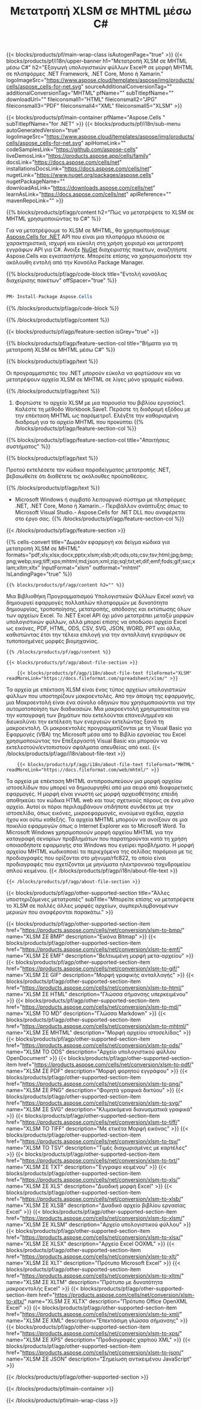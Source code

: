 ﻿---
title: Μετατροπή XLSM σε MHTML μέσω C#
url: /el/net/conversion/xlsm-to-mhtml/
description: Δείγμα κώδικα για μετατροπή xlsm σε mhtml C#. Χρησιμοποιήστε API παράδειγμα κώδικα για μαζική μετατροπή αρχείων xlsm σε mhtml εντός VB.NET, Asp.NET ή οποιασδήποτε εφαρμογής που βασίζεται σε .NET.
---
{{< blocks/products/pf/main-wrap-class isAutogenPage="true" >}}
{{< blocks/products/pf/i18n/upper-banner h1="Μετατροπή XLSM σε MHTML μέσω C#" h2="Εξαγωγή υπολογιστικών φύλλων Excel® σε μορφή MHTML σε πλατφόρμες .NET Framework, .NET Core, Mono ή Xamarin." logoImageSrc="https://www.aspose.cloud/templates/aspose/img/products/cells/aspose_cells-for-net.svg" sourceAdditionalConversionTag="" additionalConversionTag="MHTML" pfName="" subTitlepfName="" downloadUrl="" fileiconsmall1="HTML" fileiconsmall2="JPG" fileiconsmall3="PDF" fileiconsmall4="XML" fileiconsmall5="XLSM" >}}

{{< blocks/products/pf/main-container pfName="Aspose.Cells " subTitlepfName="for .NET" >}}
{{< blocks/products/pf/i18n/sub-menu autoGeneratedVersion="true" logoImageSrc="https://www.aspose.cloud/templates/aspose/img/products/cells/aspose_cells-for-net.svg" apiHomeLink="" codeSamplesLink="https://github.com/aspose-cells" liveDemosLink="https://products.aspose.app/cells/family" docsLink="https://docs.aspose.com/cells/net" installationsDocsLink="https://docs.aspose.com/cells/net" nugetLink="https://www.nuget.org/packages/aspose.cells" nugetPackageName="" downloadAsLink="https://downloads.aspose.com/cells/net" learnAsLink="https://docs.aspose.com/cells/net" apiReference="" mavenRepoLink="" >}}

{{% blocks/products/pf/agp/content h2="Πώς να μετατρέψετε το XLSM σε MHTML χρησιμοποιώντας το C#" %}}

 Για να μετατρέψουμε το XLSM σε MHTML, θα χρησιμοποιήσουμε
 [Aspose.Cells for .NET](https://products.aspose.com/cells/net) 
 API που είναι μια πλατφόρμα πλούσια σε χαρακτηριστικά, ισχυρή και εύκολη στη χρήση χειρισμό και μετατροπή εγγράφων API για C#. Ανοιξε
 [NuGet](https://www.nuget.org/packages/aspose.cells) 
 διαχειριστής πακέτων, αναζητήστε
 Aspose.Cells 
 και εγκαταστήστε. Μπορείτε επίσης να χρησιμοποιήσετε την ακόλουθη εντολή από την Κονσόλα Package Manager.

{{% blocks/products/pf/agp/code-block title="Εντολή κονσόλας διαχείρισης πακέτων" offSpacer="true" %}}

```cs

PM> Install-Package Aspose.Cells


```

{{% /blocks/products/pf/agp/code-block %}}

{{% /blocks/products/pf/agp/content %}}

{{< blocks/products/pf/agp/feature-section isGrey="true" >}}

{{% blocks/products/pf/agp/feature-section-col title="Βήματα για τη μετατροπή XLSM σε MHTML μέσω C#" %}}

{{% blocks/products/pf/agp/text %}}

 Οι προγραμματιστές του .NET μπορούν εύκολα να φορτώσουν και να μετατρέψουν αρχεία XLSM σε MHTML σε λίγες μόνο γραμμές κώδικα.

{{% /blocks/products/pf/agp/text %}}

1. Φορτώστε το αρχείο XLSM με μια παρουσία του βιβλίου εργασίας1. Καλέστε τη μέθοδο Workbook.Save1. Περάστε τη διαδρομή εξόδου με την επέκταση MHTML ως παράμετρο1. Ελέγξτε την καθορισμένη διαδρομή για το αρχείο MHTML που προκύπτει
{{% /blocks/products/pf/agp/feature-section-col %}}

{{% blocks/products/pf/agp/feature-section-col title="Απαιτήσεις συστήματος" %}}

{{% blocks/products/pf/agp/text %}}

 Προτού εκτελέσετε τον κώδικα παραδείγματος μετατροπής .NET, βεβαιωθείτε ότι διαθέτετε τις ακόλουθες προϋποθέσεις.

{{% /blocks/products/pf/agp/text %}}

- Microsoft Windows ή συμβατό λειτουργικό σύστημα με πλατφόρμες .NET, .NET Core, Mono ή Xamarin..- Περιβάλλον ανάπτυξης όπως το Microsoft Visual Studio.- Aspose.Cells for .NET DLL που αναφέρεται στο έργο σας.
{{% /blocks/products/pf/agp/feature-section-col %}}

{{< /blocks/products/pf/agp/feature-section >}}

{{% cells-convert title="Δωρεάν εφαρμογή και δείγμα κώδικα για μετατροπή XLSM σε MHTML" formats="pdf;xls;xlsx;docx;pptx;xlsm;xlsb;xlt;ods;ots;csv;tsv;html;jpg;bmp;png;webp;svg;tiff;xps;mhtml;md;json;xml;zip;sql;txt;et;dif;emf;fods;gif;sxc;xlam;xltm;xltx" InputFormat="xlsm" outformat="mhtml" IsLandingPage="true" %}}
 
<!-- aboutfile Starts -->

    {{% blocks/products/pf/agp/content h2="" %}}

 Μια Βιβλιοθήκη Προγραμματισμού Υπολογιστικών Φύλλων Excel ικανή να δημιουργεί εφαρμογές πολλαπλών πλατφορμών με δυνατότητα δημιουργίας, τροποποίησης, μετατροπής, απόδοσης και εκτύπωσης όλων των αρχείων Excel. Το .NET Excel API όχι μόνο μετατρέπει μεταξύ μορφών υπολογιστικών φύλλων, αλλά μπορεί επίσης να αποδώσει αρχεία Excel ως εικόνες, PDF, HTML, ODS, CSV, SVG, JSON, WORD, PPT και άλλα, καθιστώντας έτσι την τέλεια επιλογή για την ανταλλαγή εγγράφων σε τυποποιημένες μορφές βιομηχανίας.

    {{% /blocks/products/pf/agp/content %}}

    {{< blocks/products/pf/agp/about-file-section >}}

        {{< blocks/products/pf/agp/i18n/about-file-text fileFormat="XLSM" readMoreLink="https://docs.fileformat.com/spreadsheet/xlsm/" >}}
Τα αρχεία με επέκταση XLSM είναι ένας τύπος αρχείων υπολογιστικών φύλλων που υποστηρίζουν μακροεντολές. Από την άποψη της εφαρμογής, μια Μακροεντολή είναι ένα σύνολο οδηγιών που χρησιμοποιούνται για την αυτοματοποίηση των διαδικασιών. Μια μακροεντολή χρησιμοποιείται για την καταγραφή των βημάτων που εκτελούνται επανειλημμένα και διευκολύνει την εκτέλεση των ενεργειών εκτελώντας ξανά τη μακροεντολή. Οι μακροεντολές προγραμματίζονται με τη Visual Basic για Εφαρμογές (VBA) της Microsoft μέσα από το Βιβλίο εργασίας του Excel χρησιμοποιώντας τον Επεξεργαστή Visual Basic και μπορούν να εκτελεστούν/εντοπιστούν σφάλματα απευθείας από εκεί.
        {{< /blocks/products/pf/agp/i18n/about-file-text >}}

        {{< blocks/products/pf/agp/i18n/about-file-text fileFormat="MHTML" readMoreLink="https://docs.fileformat.com/web/mhtml/" >}}
Τα αρχεία με επέκταση MHTML αντιπροσωπεύουν μια μορφή αρχείου ιστοσελίδων που μπορεί να δημιουργηθεί από μια σειρά από διαφορετικές εφαρμογές. Η μορφή είναι γνωστή ως μορφή αρχειοθέτησης επειδή αποθηκεύει τον κώδικα HTML web και τους σχετικούς πόρους σε ένα μόνο αρχείο. Αυτοί οι πόροι περιλαμβάνουν οτιδήποτε συνδέεται με την ιστοσελίδα, όπως εικόνες, μικροεφαρμογές, κινούμενα σχέδια, αρχεία ήχου και ούτω καθεξής. Τα αρχεία MHTML μπορούν να ανοίξουν σε μια ποικιλία εφαρμογών όπως ο Internet Explorer και το Microsoft Word. Τα Microsoft Windows χρησιμοποιούν μορφή αρχείου MHTML για την καταγραφή σεναρίων προβλημάτων που παρατηρούνται κατά τη χρήση οποιασδήποτε εφαρμογής στα Windows που εγείρει προβλήματα. Η μορφή αρχείου MHTML κωδικοποιεί τα περιεχόμενα της σελίδας παρόμοια με τις προδιαγραφές που ορίζονται στο μήνυμα/rfc822, το οποίο είναι προδιαγραφές που σχετίζονται με μηνύματα ηλεκτρονικού ταχυδρομείου απλού κειμένου.
        {{< /blocks/products/pf/agp/i18n/about-file-text >}}

    {{< /blocks/products/pf/agp/about-file-section >}}

<!-- aboutfile Ends -->

{{< blocks/products/pf/agp/other-supported-section title="Άλλες υποστηριζόμενες μετατροπές" subTitle="Μπορείτε επίσης να μετατρέψετε το XLSM σε πολλές άλλες μορφές αρχείων, συμπεριλαμβανομένων μερικών που αναφέρονται παρακάτω." >}}

{{< blocks/products/pf/agp/other-supported-section-item href="https://products.aspose.com/cells/net/conversion/xlsm-to-bmp/" name="XLSM ΣΕ BMP" description="Εικόνα Bitmap" >}}
{{< blocks/products/pf/agp/other-supported-section-item href="https://products.aspose.com/cells/net/conversion/xlsm-to-emf/" name="XLSM ΣΕ EMF" description="Βελτιωμένη μορφή μετα-αρχείου" >}}
{{< blocks/products/pf/agp/other-supported-section-item href="https://products.aspose.com/cells/net/conversion/xlsm-to-gif/" name="XLSM ΣΕ GIF" description="Μορφή γραφικής ανταλλαγής" >}}
{{< blocks/products/pf/agp/other-supported-section-item href="https://products.aspose.com/cells/net/conversion/xlsm-to-html/" name="XLSM ΣΕ HTML" description="Γλώσσα σήμανσης υπερκειμένου" >}}
{{< blocks/products/pf/agp/other-supported-section-item href="https://products.aspose.com/cells/net/conversion/xlsm-to-md/" name="XLSM TO MD" description="Γλώσσα Markdown" >}}
{{< blocks/products/pf/agp/other-supported-section-item href="https://products.aspose.com/cells/net/conversion/xlsm-to-mhtml/" name="XLSM ΣΕ MHTML" description="Μορφή αρχείου ιστοσελίδας" >}}
{{< blocks/products/pf/agp/other-supported-section-item href="https://products.aspose.com/cells/net/conversion/xlsm-to-ods/" name="XLSM TO ODS" description="Αρχείο υπολογιστικού φύλλου OpenDocument" >}}
{{< blocks/products/pf/agp/other-supported-section-item href="https://products.aspose.com/cells/net/conversion/xlsm-to-pdf/" name="XLSM ΣΕ PDF" description="Μορφή φορητού εγγράφου" >}}
{{< blocks/products/pf/agp/other-supported-section-item href="https://products.aspose.com/cells/net/conversion/xlsm-to-png/" name="XLSM ΣΕ PNG" description="Φορητά γραφικά δικτύου" >}}
{{< blocks/products/pf/agp/other-supported-section-item href="https://products.aspose.com/cells/net/conversion/xlsm-to-svg/" name="XLSM ΣΕ SVG" description="Κλιμακόμενα διανυσματικά γραφικά" >}}
{{< blocks/products/pf/agp/other-supported-section-item href="https://products.aspose.com/cells/net/conversion/xlsm-to-tiff/" name="XLSM TO TIFF" description="Με ετικέτα Μορφή εικόνας" >}}
{{< blocks/products/pf/agp/other-supported-section-item href="https://products.aspose.com/cells/net/conversion/xlsm-to-tsv/" name="XLSM TO TSV" description="Τιμές διαχωρισμένες με καρτέλες" >}}
{{< blocks/products/pf/agp/other-supported-section-item href="https://products.aspose.com/cells/net/conversion/xlsm-to-txt/" name="XLSM ΣΕ TXT" description="Έγγραφο κειμένου" >}}
{{< blocks/products/pf/agp/other-supported-section-item href="https://products.aspose.com/cells/net/conversion/xlsm-to-xls/" name="XLSM ΣΕ XLS" description="Δυαδική μορφή Excel" >}}
{{< blocks/products/pf/agp/other-supported-section-item href="https://products.aspose.com/cells/net/conversion/xlsm-to-xlsb/" name="XLSM ΣΕ XLSB" description="Δυαδικό αρχείο βιβλίου εργασίας Excel" >}}
{{< blocks/products/pf/agp/other-supported-section-item href="https://products.aspose.com/cells/net/conversion/xlsm-to-xlsm/" name="XLSM ΣΕ XLSM" description="Αρχείο υπολογιστικού φύλλου" >}}
{{< blocks/products/pf/agp/other-supported-section-item href="https://products.aspose.com/cells/net/conversion/xlsm-to-xlsx/" name="XLSM ΣΕ XLSX" description="Αρχείο Excel OOXML" >}}
{{< blocks/products/pf/agp/other-supported-section-item href="https://products.aspose.com/cells/net/conversion/xlsm-to-xlt/" name="XLSM ΣΕ XLT" description="Πρότυπο Microsoft Excel" >}}
{{< blocks/products/pf/agp/other-supported-section-item href="https://products.aspose.com/cells/net/conversion/xlsm-to-xltm/" name="XLSM ΣΕ XLTM" description="Πρότυπο με δυνατότητα μακροεντολής Excel" >}}
{{< blocks/products/pf/agp/other-supported-section-item href="https://products.aspose.com/cells/net/conversion/xlsm-to-xltx/" name="XLSM ΣΕ XLTX" description="Πρότυπο Office OpenXML Excel" >}}
{{< blocks/products/pf/agp/other-supported-section-item href="https://products.aspose.com/cells/net/conversion/xlsm-to-xml/" name="XLSM ΣΕ XML" description="Επεκτάσιμη γλώσσα σήμανσης" >}}
{{< blocks/products/pf/agp/other-supported-section-item href="https://products.aspose.com/cells/net/conversion/xlsm-to-xps/" name="XLSM ΣΕ XPS" description="Προδιαγραφές χαρτιού XML" >}}
{{< blocks/products/pf/agp/other-supported-section-item href="https://products.aspose.com/cells/net/conversion/xlsm-to-json/" name="XLSM ΣΕ JSON" description="Σημείωση αντικειμένου JavaScript" >}}

{{< /blocks/products/pf/agp/other-supported-section >}}

{{< /blocks/products/pf/main-container >}}
    
{{< /blocks/products/pf/main-wrap-class >}}
